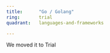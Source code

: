 ```yaml
---
title:      "Go / Golang"
ring:       trial
quadrant:   languages-and-frameworks

---
```


We moved it to Trial